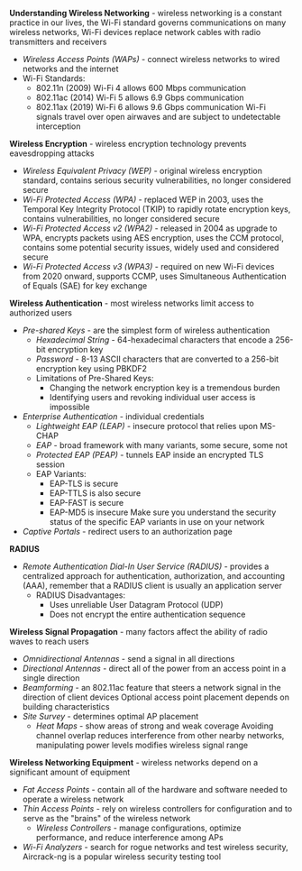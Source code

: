 **Understanding Wireless Networking** - wireless networking is a constant practice in our lives, the Wi-Fi standard governs communications on many wireless networks, Wi-Fi devices replace network cables with radio transmitters and receivers
- *Wireless Access Points (WAPs)* - connect wireless networks to wired networks and the internet
- Wi-Fi Standards:
	- 802.11n (2009) Wi-Fi 4 allows 600 Mbps communication
	- 802.11ac (2014) Wi-Fi 5 allows 6.9 Gbps communication
	- 802.11ax (2019) Wi-Fi 6 allows 9.6 Gbps communication
Wi-Fi signals travel over open airwaves and are subject to undetectable interception

**Wireless Encryption** - wireless encryption technology prevents eavesdropping attacks
- *Wireless Equivalent Privacy (WEP)* - original wireless encryption standard, contains serious security vulnerabilities, no longer considered secure
- *Wi-Fi Protected Access (WPA)* - replaced WEP in 2003, uses the Temporal Key Integrity Protocol (TKIP) to rapidly rotate encryption keys, contains vulnerabilities, no longer considered secure
- *Wi-Fi Protected Access v2 (WPA2)* - released in 2004 as upgrade to WPA, encrypts packets using AES encryption, uses the CCM protocol, contains some potential security issues, widely used and considered secure
- *Wi-Fi Protected Access v3 (WPA3)* - required on new Wi-Fi devices from 2020 onward, supports CCMP, uses Simultaneous Authentication of Equals (SAE) for key exchange

**Wireless Authentication** - most wireless networks limit access to authorized users
- *Pre-shared Keys* - are the simplest form of wireless authentication
	- *Hexadecimal String* - 64-hexadecimal characters that encode a 256-bit encryption key
	- *Password* - 8-13 ASCII characters that are converted to a 256-bit encryption key using PBKDF2
	- Limitations of Pre-Shared Keys:
		- Changing the network encryption key is a tremendous burden
		- Identifying users and revoking individual user access is impossible
- *Enterprise Authentication* - individual credentials
	- *Lightweight EAP (LEAP)* - insecure protocol that relies upon MS-CHAP
	- *EAP* - broad framework with many variants, some secure, some not
	- *Protected EAP (PEAP)* - tunnels EAP inside an encrypted TLS session
	- EAP Variants:
		- EAP-TLS is secure
		- EAP-TTLS is also secure
		- EAP-FAST is secure
		- EAP-MD5 is insecure
		Make sure you understand the security status of the specific EAP variants in use on your network
- *Captive Portals* - redirect users to an authorization page

**RADIUS**
- *Remote Authentication Dial-In User Service (RADIUS)* - provides a centralized approach for authentication, authorization, and accounting (AAA), remember that a RADIUS client is usually an application server
	- RADIUS Disadvantages:
		- Uses unreliable User Datagram Protocol (UDP)
		- Does not encrypt the entire authentication sequence

**Wireless Signal Propagation** - many factors affect the ability of radio waves to reach users
- *Omnidirectional Antennas* - send a signal in all directions
- *Directional Antennas* - direct all of the power from an access point in a single direction
- *Beamforming* - an 802.11ac feature that steers a network signal in the direction of client devices
Optional access point placement depends on building characteristics
- *Site Survey* - determines optimal AP placement
	- *Heat Maps* - show areas of strong and weak coverage
Avoiding channel overlap reduces interference from other nearby networks, manipulating power levels modifies wireless signal range

**Wireless Networking Equipment** - wireless networks depend on a significant amount of equipment
- *Fat Access Points* - contain all of the hardware and software needed to operate a wireless network
- *Thin Access Points* - rely on wireless controllers for configuration and to serve as the "brains" of the wireless network
	- *Wireless Controllers* - manage configurations, optimize performance, and reduce interference among APs
- *Wi-Fi Analyzers* - search for rogue networks and test wireless security, Aircrack-ng is a popular wireless security testing tool